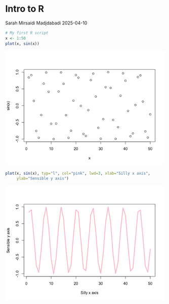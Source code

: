 # Intro to R
Sarah Mirsaidi Madjdabadi
2025-04-10

``` r
# My first R script
x <- 1:50
plot(x, sin(x))
```

![](class04_files/figure-commonmark/unnamed-chunk-1-1.png)

``` r
plot(x, sin(x), typ="l", col="pink", lwd=3, xlab="Silly x axis", 
     ylab="Sensible y axis")
```

![](class04_files/figure-commonmark/unnamed-chunk-1-2.png)
